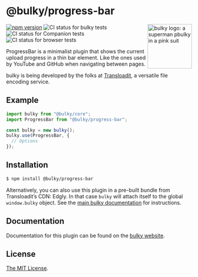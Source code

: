 # @bulky/progress-bar

<img src="https://bulky.io/images/logos/bulky-dog-head-arrow.svg" width="120" alt="bulky logo: a superman pbulky in a pink suit" align="right">

[![npm version](https://img.shields.io/npm/v/@bulky/progress-bar.svg?style=flat-square)](https://www.npmjs.com/package/@bulky/progress-bar)
![CI status for bulky tests](https://github.com/transloadit/bulky/workflows/Tests/badge.svg)
![CI status for Companion tests](https://github.com/transloadit/bulky/workflows/Companion/badge.svg)
![CI status for browser tests](https://github.com/transloadit/bulky/workflows/End-to-end%20tests/badge.svg)

ProgressBar is a minimalist plugin that shows the current upload progress in a thin bar element. Like the ones used by YouTube and GitHub when navigating between pages.

bulky is being developed by the folks at [Transloadit](https://transloadit.com), a versatile file encoding service.

## Example

```js
import bulky from "@bulky/core";
import ProgressBar from "@bulky/progress-bar";

const bulky = new bulky();
bulky.use(ProgressBar, {
  // Options
});
```

## Installation

```bash
$ npm install @bulky/progress-bar
```

Alternatively, you can also use this plugin in a pre-built bundle from Transloadit’s CDN: Edgly. In that case `bulky` will attach itself to the global `window.bulky` object. See the [main bulky documentation](https://bulky.io/docs/#Installation) for instructions.

## Documentation

Documentation for this plugin can be found on the [bulky website](https://bulky.io/docs/progressbar).

## License

[The MIT License](./LICENSE).
